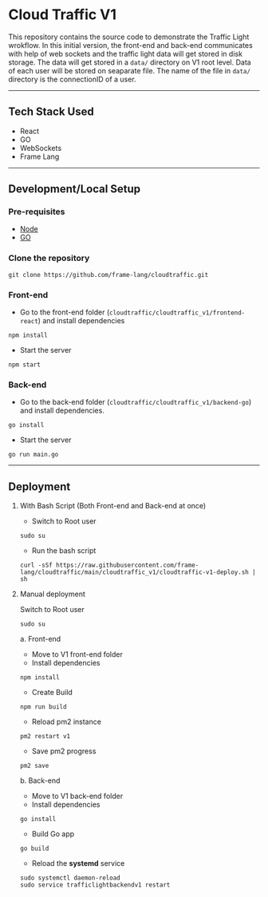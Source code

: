 # Cloud Traffic V1

This repository contains the source code to demonstrate the Traffic Light wrokflow. In this initial version, the front-end and back-end communicates with help of web sockets and the traffic light data will get stored in disk storage.
The data will get stored in a `data/` directory on V1 root level. Data of each user will be stored on seaparate file. The name of the file in `data/` directory is the connectionID of a user. 

---

## Tech Stack Used

- React
- GO
- WebSockets
- Frame Lang

---

## Development/Local Setup


### Pre-requisites

- [Node](vultr.com/docs/install-nvm-and-node-js-on-ubuntu-20-04/)
- [GO](https://www.digitalocean.com/community/tutorials/how-to-install-go-on-ubuntu-20-04)

### Clone the repository

```
git clone https://github.com/frame-lang/cloudtraffic.git
```

### Front-end

- Go to the front-end folder (`cloudtraffic/cloudtraffic_v1/frontend-react`) and install dependencies
```
npm install
```

- Start the server
```
npm start
```

### Back-end

- Go to the back-end folder (`cloudtraffic/cloudtraffic_v1/backend-go`) and install dependencies.
```
go install
```

- Start the server
```
go run main.go
```

---

## Deployment

1. With Bash Script (Both Front-end and Back-end at once)

    - Switch to Root user
    ```
    sudo su
    ``` 
    - Run the bash script
    ```
    curl -sSf https://raw.githubusercontent.com/frame-lang/cloudtraffic/main/cloudtraffic_v1/cloudtraffic-v1-deploy.sh | sh
    ```

2. Manual deployment

    Switch to Root user
    ```
    sudo su
    ```

    a.  Front-end

    - Move to V1 front-end folder
    - Install dependencies
    ```
    npm install
    ```
    - Create Build
    ```
    npm run build
    ```
    - Reload pm2 instance
    ```
    pm2 restart v1
    ```
    - Save pm2 progress
    ```
    pm2 save
    ```   

    b. Back-end

    - Move to V1 back-end folder
    - Install dependencies
    ```
    go install
    ```
    - Build Go app
    ```
    go build
    ```
    - Reload the **systemd** service
    ```
    sudo systemctl daemon-reload
    sudo service trafficlightbackendv1 restart
    ```